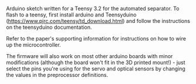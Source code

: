 Arduino sketch written for a Teensy 3.2 for the automated separator. To flash to a teensy, first install arduino and Teensyduino (https://www.pjrc.com/teensy/td_download.html) and follow the instructions on the teensyduino documentation.

Refer to the paper's supporting information for instructions on how to wire up the microcontroller.

The firmware will also work on most other arduino boards with minor modifications (although the board won't fit in the 3D printed mount!) - just select the pins you're using for the servo and optical sensors by changing the values in the preprocessor definitions. 
